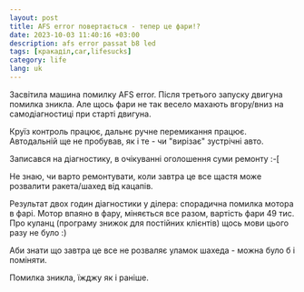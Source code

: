 ```yaml
---
layout: post
title: AFS error повертається - тепер це фари!?
date: 2023-10-03 11:40:16 +03:00
description: afs error passat b8 led 
tags: [кракаділ,car,lifesucks]
category: life
lang: uk
---
```


Засвітила машина помилку AFS error.
Після третього запуску двигуна помилка зникла. 
Але щось фари не так весело махають вгору/вниз на самодіагностиці при старті двигуна.

Круїз контроль працює, дальнє ручне перемикання працює. Автодальній ще не пробував, як і те - чи "вирізає" зустрічні авто.

Записався на діагностику, в очікуванні оголошення суми ремонту :-\[ 

Не знаю, чи варто ремонтувати, коли завтра це все щастя може розвалити ракета/шахед від кацапів. 

Результат двох годин діагностики у ділера: спорадична помилка мотора в фарі. 
Мотор впаяно в фару, міняється все разом, вартість фари 49 тис.
Про куланц (програму знижок для постійних клієнтів) щось мови цього разу не було :)

Аби знати що завтра це все не розваляє уламок шахеда - можна було б і поміняти.

Помилка зникла, їжджу як і раніше. 